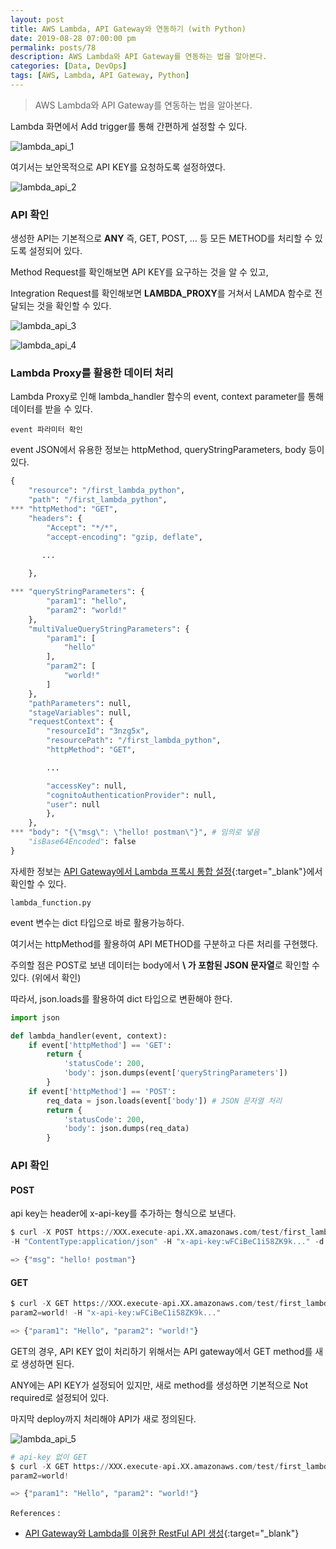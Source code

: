 ```yaml
---
layout: post
title: AWS Lambda, API Gateway와 연동하기 (with Python)
date: 2019-08-28 07:00:00 pm
permalink: posts/78
description: AWS Lambda와 API Gateway를 연동하는 법을 알아본다.
categories: [Data, DevOps]
tags: [AWS, Lambda, API Gateway, Python]
---
```


> AWS Lambda와 API Gateway를 연동하는 법을 알아본다.

Lambda 화면에서 Add trigger를 통해 간편하게 설정할 수 있다.

![lambda_api_1]({{site.baseurl}}/assets/img/devops/lambda_api_1.png)

여기서는 보안목적으로 API KEY를 요청하도록 설정하였다.

![lambda_api_2]({{site.baseurl}}/assets/img/devops/lambda_api_2.png)

### API 확인

생성한 API는 기본적으로 **ANY** 즉, GET, POST, ... 등 모든 METHOD를 처리할 수 있도록 설정되어 있다.

Method Request를 확인해보면 API KEY를 요구하는 것을 알 수 있고,

Integration Request를 확인해보면 **LAMBDA_PROXY**를 거쳐서 LAMDA 함수로 전달되는 것을 확인할 수 있다.


![lambda_api_3]({{site.baseurl}}/assets/img/devops/lambda_api_3.png)

![lambda_api_4]({{site.baseurl}}/assets/img/devops/lambda_api_4.png)

### Lambda Proxy를 활용한 데이터 처리

Lambda Proxy로 인해 lambda_handler 함수의 event, context parameter를 통해 데이터를 받을 수 있다.

    event 파라미터 확인

event JSON에서 유용한 정보는 httpMethod, queryStringParameters, body 등이 있다.

``` python
{
    "resource": "/first_lambda_python",
    "path": "/first_lambda_python",
*** "httpMethod": "GET",
    "headers": {
        "Accept": "*/*",
        "accept-encoding": "gzip, deflate",
       
       ...

    },

*** "queryStringParameters": {
        "param1": "hello",
        "param2": "world!"
    },
    "multiValueQueryStringParameters": {
        "param1": [
            "hello"
        ],
        "param2": [
            "world!"
        ]
    },
    "pathParameters": null,
    "stageVariables": null,
    "requestContext": {
        "resourceId": "3nzg5x",
        "resourcePath": "/first_lambda_python",
        "httpMethod": "GET",

        ...

        "accessKey": null,
        "cognitoAuthenticationProvider": null,
        "user": null
        },
    },
*** "body": "{\"msg\": \"hello! postman\"}", # 임의로 넣음
    "isBase64Encoded": false
}
```

자세한 정보는 [API Gateway에서 Lambda 프록시 통합 설정](https://docs.aws.amazon.com/ko_kr/apigateway/latest/developerguide/set-up-lambda-proxy-integrations.html#api-gateway-simple-proxy-for-lambda-output-format){:target="_blank"}에서 확인할 수 있다.


    lambda_function.py

event 변수는 dict 타입으로 바로 활용가능하다.

여기서는 httpMethod를 활용하여 API METHOD를 구분하고 다른 처리를 구현했다.

주의할 점은 POST로 보낸 데이터는 body에서 **\ 가 포함된 JSON 문자열**로 확인할 수 있다. (위에서 확인)

따라서, json.loads를 활용하여 dict 타입으로 변환해야 한다.

``` python
import json

def lambda_handler(event, context):
    if event['httpMethod'] == 'GET':
        return {
            'statusCode': 200,
            'body': json.dumps(event['queryStringParameters'])
        }
    if event['httpMethod'] == 'POST':
        req_data = json.loads(event['body']) # JSON 문자열 처리
        return {
            'statusCode': 200,
            'body': json.dumps(req_data)
        }
```

### API 확인

#### POST

api key는 header에 x-api-key를 추가하는 형식으로 보낸다.

``` python
$ curl -X POST https://XXX.execute-api.XX.amazonaws.com/test/first_lambda_python 
-H "ContentType:application/json" -H "x-api-key:wFCiBeC1i58ZK9k..." -d '{"msg": "hello! lambda"}'

=> {"msg": "hello! postman"}
```

#### GET

``` python
$ curl -X GET https://XXX.execute-api.XX.amazonaws.com/test/first_lambda_python?param1=hello&
param2=world! -H "x-api-key:wFCiBeC1i58ZK9k..."

=> {"param1": "Hello", "param2": "world!"}
```

GET의 경우, API KEY 없이 처리하기 위해서는 API gateway에서 GET method를 새로 생성하면 된다.

ANY에는 API KEY가 설정되어 있지만, 새로 method를 생성하면 기본적으로 Not required로 설정되어 있다.

마지막 deploy까지 처리해야 API가 새로 정의된다.

![lambda_api_5]({{site.baseurl}}/assets/img/devops/lambda_api_5.png)

``` python
# api-key 없이 GET
$ curl -X GET https://XXX.execute-api.XX.amazonaws.com/test/first_lambda_python?param1=hello&
param2=world!

=> {"param1": "Hello", "param2": "world!"}
```

`References` : 

* [API Gateway와 Lambda를 이용한 RestFul API 생성](https://galid1.tistory.com/398){:target="_blank"}